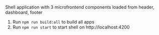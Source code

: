 Shell application with 3 microfrontend components loaded from header, dashboard, footer

1. Run `npm run build:all` to build all apps
2. Run `npm run start` to start shell on http://localhost:4200